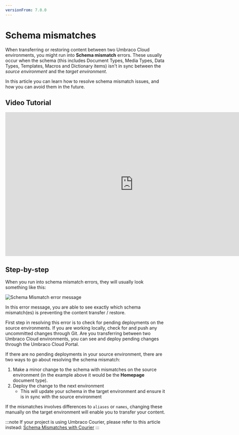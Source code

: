```yaml
---
versionFrom: 7.0.0
---
```


# Schema mismatches

When transferring or restoring content between two Umbraco Cloud environments, you might run into **Schema mismatch** errors. These usually occur when the schema (this includes Document Types, Media Types, Data Types, Templates, Macros and Dictionary items) isn't in sync between the *source environment* and the *target environment*.

In this article you can learn how to resolve schema mismatch issues, and how you can avoid them in the future.

## Video Tutorial

<iframe width="800" height="450" src="https://www.youtube.com/watch?v=W2VqBrAIN5s" frameborder="0" allow="autoplay; encrypted-media" allowfullscreen></iframe>

## Step-by-step

When you run into schema mismatch errors, they will usually look something like this:

![Schema Mismatch error message](images/schema-mismatch-on-transfer.png)

In this error message, you are able to see exactly which schema mismatch(es) is preventing the content transfer / restore.

First step in resolving this error is to check for pending deployments on the source environments. If you are working locally, check for and push any uncommitted changes through Git. Are you transferring between two Umbraco Cloud environments, you can see and deploy pending changes through the Umbraco Cloud Portal.

If there are no pending deployments in your source environment, there are two ways to go about resolving the schema mismatch:

1. Make a minor change to the schema with mismatches on the source environment (in the example above it would be the **Homepage** document type).
2. Deploy the change to the next environment
    * This will update your schema in the target environment and ensure it is in sync with the source environment

If the mismatches involves differences to `aliases` or `names`, changing these manually on the target environment will enable you to transfer your content.

:::note
If your project is using Umbraco Courier, please refer to this article instead: [Schema Mismatches with Courier](../../Courier/Schema-Mismatch-Courier)
:::
